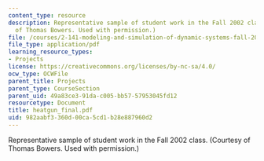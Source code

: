 ```yaml
---
content_type: resource
description: Representative sample of student work in the Fall 2002 class. (Courtesy
  of Thomas Bowers. Used with permission.)
file: /courses/2-141-modeling-and-simulation-of-dynamic-systems-fall-2006/982aabf3360d00ca5cd1b28e887960d2_heatgun_final.pdf
file_type: application/pdf
learning_resource_types:
- Projects
license: https://creativecommons.org/licenses/by-nc-sa/4.0/
ocw_type: OCWFile
parent_title: Projects
parent_type: CourseSection
parent_uid: 49a83ce3-91da-c005-bb57-57953045fd12
resourcetype: Document
title: heatgun_final.pdf
uid: 982aabf3-360d-00ca-5cd1-b28e887960d2
---
```

Representative sample of student work in the Fall 2002 class. (Courtesy of Thomas Bowers. Used with permission.)